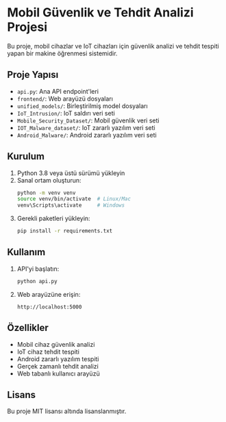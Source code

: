 # Mobil Güvenlik ve Tehdit Analizi Projesi

Bu proje, mobil cihazlar ve IoT cihazları için güvenlik analizi ve tehdit tespiti yapan bir makine öğrenmesi sistemidir.

## Proje Yapısı

- `api.py`: Ana API endpoint'leri
- `frontend/`: Web arayüzü dosyaları
- `unified_models/`: Birleştirilmiş model dosyaları
- `IoT_Intrusion/`: IoT saldırı veri seti
- `Mobile_Security_Dataset/`: Mobil güvenlik veri seti
- `IOT_Malware_dataset/`: IoT zararlı yazılım veri seti
- `Android_Malware/`: Android zararlı yazılım veri seti

## Kurulum

1. Python 3.8 veya üstü sürümü yükleyin
2. Sanal ortam oluşturun:
   ```bash
   python -m venv venv
   source venv/bin/activate  # Linux/Mac
   venv\Scripts\activate     # Windows
   ```
3. Gerekli paketleri yükleyin:
   ```bash
   pip install -r requirements.txt
   ```

## Kullanım

1. API'yi başlatın:
   ```bash
   python api.py
   ```
2. Web arayüzüne erişin:
   ```
   http://localhost:5000
   ```

## Özellikler

- Mobil cihaz güvenlik analizi
- IoT cihaz tehdit tespiti
- Android zararlı yazılım tespiti
- Gerçek zamanlı tehdit analizi
- Web tabanlı kullanıcı arayüzü

## Lisans

Bu proje MIT lisansı altında lisanslanmıştır. 